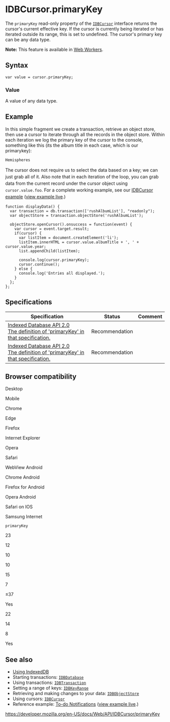 # IDBCursor.primaryKey

The `primaryKey` read-only property of the [`IDBCursor`](../idbcursor) interface returns the cursor's current effective key. If the cursor is currently being iterated or has iterated outside its range, this is set to undefined. The cursor's primary key can be any data type.

**Note:** This feature is available in [Web Workers](../web_workers_api).

## Syntax

    var value = cursor.primaryKey;

### Value

A value of any data type.

## Example

In this simple fragment we create a transaction, retrieve an object store, then use a cursor to iterate through all the records in the object store. Within each iteration we log the primary key of the cursor to the console, something like this (its the album title in each case, which is our primarykey):

    Hemispheres

T<span style="line-height: 1.5;">he cursor does not require us to select the data based on a key; we can just grab all of it. Also note that in each iteration of the loop, you can grab data from the current record under the cursor object using </span>`cursor.value.foo`<span style="line-height: 1.5;">. For a complete working example, see our [IDBCursor example](https://github.com/mdn/indexeddb-examples/tree/master/idbcursor)</span><span style="line-height: 1.5;"> (</span>[view example live](https://mdn.github.io/indexeddb-examples/idbcursor/)<span style="line-height: 1.5;">.)</span>

    function displayData() {
      var transaction = db.transaction(['rushAlbumList'], "readonly");
      var objectStore = transaction.objectStore('rushAlbumList');

      objectStore.openCursor().onsuccess = function(event) {
        var cursor = event.target.result;
        if(cursor) {
          var listItem = document.createElement('li');
          listItem.innerHTML = cursor.value.albumTitle + ', ' + cursor.value.year;
          list.appendChild(listItem);

          console.log(cursor.primaryKey);
          cursor.continue();
        } else {
          console.log('Entries all displayed.');
        }
      };
    };

## Specifications

<table><thead><tr class="header"><th>Specification</th><th>Status</th><th>Comment</th></tr></thead><tbody><tr class="odd"><td><a href="https://www.w3.org/TR/IndexedDB/#dom-idbcursor-primarykey">Indexed Database API 2.0<br />
<span class="small">The definition of 'primaryKey' in that specification.</span></a></td><td><span class="spec-rec">Recommendation</span></td><td></td></tr><tr class="even"><td><a href="https://www.w3.org/TR/IndexedDB/#dom-idbcursor-primarykey">Indexed Database API 2.0<br />
<span class="small">The definition of 'primaryKey' in that specification.</span></a></td><td><span class="spec-rec">Recommendation</span></td><td></td></tr></tbody></table>

## Browser compatibility

Desktop

Mobile

Chrome

Edge

Firefox

Internet Explorer

Opera

Safari

WebView Android

Chrome Android

Firefox for Android

Opera Android

Safari on IOS

Samsung Internet

`primaryKey`

23

12

10

10

15

7

≤37

Yes

22

14

8

Yes

## See also

- [Using IndexedDB](../indexeddb_api/using_indexeddb)
- Starting transactions: [`IDBDatabase`](../idbdatabase)
- Using transactions: [`IDBTransaction`](../idbtransaction)
- Setting a range of keys: [`IDBKeyRange`](../idbkeyrange)
- Retrieving and making changes to your data: [`IDBObjectStore`](../idbobjectstore)
- Using cursors: [`IDBCursor`](../idbcursor)
- Reference example: [To-do Notifications](https://github.com/mdn/to-do-notifications/tree/gh-pages) ([view example live](https://mdn.github.io/to-do-notifications/).)

<a href="https://developer.mozilla.org/en-US/docs/Web/API/IDBCursor/primaryKey" class="_attribution-link">https://developer.mozilla.org/en-US/docs/Web/API/IDBCursor/primaryKey</a>
